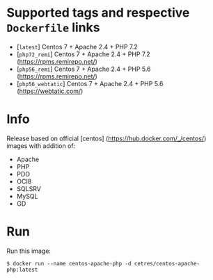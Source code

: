 # Supported tags and respective `Dockerfile` links

-   [`latest`] Centos 7 + Apache 2.4 + PHP 7.2
-   [`php72_remi`] Centos 7 + Apache 2.4 + PHP 7.2 (https://rpms.remirepo.net/)
-   [`php56_remi`] Centos 7 + Apache 2.4 + PHP 5.6 (https://rpms.remirepo.net/)
-   [`php56_webtatic`] Centos 7 + Apache 2.4 + PHP 5.6 (https://webtatic.com/)

# Info
Release based on official [centos] (https://hub.docker.com/_/centos/) images with addition of:

- Apache
- PHP
- PDO
- OCI8
- SQLSRV
- MySQL
- GD

# Run
Run this image:

```console
$ docker run --name centos-apache-php -d cetres/centos-apache-php:latest
```
